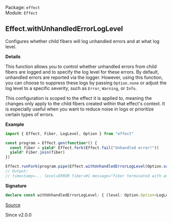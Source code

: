 Package: `effect`<br />
Module: `Effect`<br />

## Effect.withUnhandledErrorLogLevel

Configures whether child fibers will log unhandled errors and at what log
level.

**Details**

This function allows you to control whether unhandled errors from child
fibers are logged and to specify the log level for these errors. By default,
unhandled errors are reported via the logger. However, using this function,
you can choose to suppress these logs by passing `Option.none` or adjust the
log level to a specific severity, such as `Error`, `Warning`, or `Info`.

This configuration is scoped to the effect it is applied to, meaning the
changes only apply to the child fibers created within that effect's context.
It is especially useful when you want to reduce noise in logs or prioritize
certain types of errors.

**Example**

```ts
import { Effect, Fiber, LogLevel, Option } from "effect"

const program = Effect.gen(function*() {
  const fiber = yield* Effect.fork(Effect.fail("Unhandled error!"))
  yield* Fiber.join(fiber)
})

Effect.runFork(program.pipe(Effect.withUnhandledErrorLogLevel(Option.some(LogLevel.Error))))
// Output:
// timestamp=... level=ERROR fiber=#1 message="Fiber terminated with an unhandled error" cause="Error: Unhandled error!"
```

**Signature**

```ts
declare const withUnhandledErrorLogLevel: { (level: Option.Option<LogLevel.LogLevel>): <A, E, R>(self: Effect<A, E, R>) => Effect<A, E, R>; <A, E, R>(self: Effect<A, E, R>, level: Option.Option<LogLevel.LogLevel>): Effect<A, E, R>; }
```

[Source](https://github.com/Effect-TS/effect/tree/main/packages/effect/src/Effect.ts#L11181)

Since v2.0.0